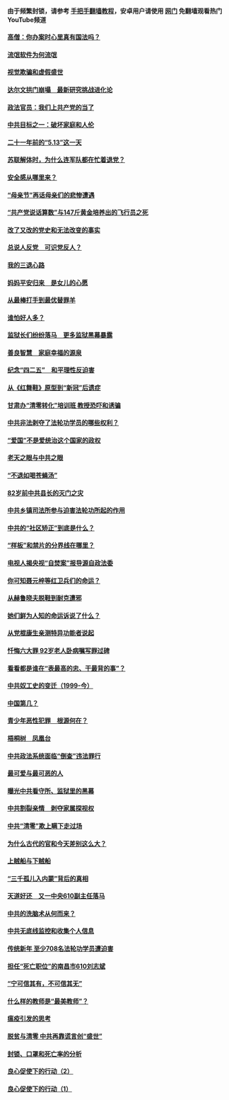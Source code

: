 #### 由于频繁封锁，请参考 [手把手翻墙教程](https://github.com/gfw-breaker/guides/wiki/)，安卓用户请使用 [网门](https://github.com/gfw-breaker/nogfw/blob/master/dl.md?t=06061101) 免翻墙观看热门YouTube频道 

#### [高僧：你办案时心里真有国法吗？](../pages/19/426530.md?t=06061101) 

#### [流氓软件为何流氓](../pages/19/426531.md?t=06061101) 

#### [视觉欺骗和虚假盛世](../pages/19/426443.md?t=06061101) 

#### [达尔文拱门崩塌　最新研究挑战进化论](../pages/19/426009.md?t=06061101) 

#### [政法官员：我们上共产党的当了](../pages/19/425351.md?t=06061101) 

#### [中共目标之一：破坏家庭和人伦](../pages/19/424454.md?t=06061101) 

#### [二十一年前的“5.13”这一天](../pages/19/424814.md?t=06061101) 

#### [苏联解体时，为什么连军队都在忙着退党？](../pages/19/424335.md?t=06061101) 

#### [安全感从哪里来？](../pages/19/424336.md?t=06061101) 

#### [“母亲节”再话母亲们的悲惨遭遇](../pages/19/424234.md?t=06061101) 

#### [“共产党说话算数”与147斤黄金培养出的飞行员之死](../pages/19/424115.md?t=06061101) 

#### [改了又改的党史和无法改变的事实](../pages/19/424037.md?t=06061101) 

#### [总说人反党　可识党反人？](../pages/19/423820.md?t=06061101) 

#### [我的三退心路](../pages/19/423876.md?t=06061101) 

#### [妈妈平安归来　是女儿的心愿](../pages/19/423947.md?t=06061101) 

#### [从最棒打手到最优替罪羊](../pages/19/423819.md?t=06061101) 

#### [谁怕好人多？](../pages/19/423774.md?t=06061101) 

#### [监狱长们纷纷落马　更多监狱黑幕暴露](../pages/19/423787.md?t=06061101) 

#### [善良智慧　家庭幸福的源泉](../pages/19/423632.md?t=06061101) 

#### [纪念“四二五”　和平理性反迫害](../pages/19/423660.md?t=06061101) 

#### [从《红舞鞋》原型到“新冠”后遗症](../pages/19/423509.md?t=06061101) 

#### [甘肃办“清零转化”培训班 教授恐吓和诱骗](../pages/19/423498.md?t=06061101) 

#### [中共非法剥夺了法轮功学员的哪些权利？](../pages/19/423392.md?t=06061101) 

#### [“爱国”不是爱统治这个国家的政权](../pages/19/423029.md?t=06061101) 

#### [老天之眼与中共之眼](../pages/19/423378.md?t=06061101) 

#### [“不退如喝苍蝇汤”](../pages/19/423287.md?t=06061101) 

#### [82岁前中共县长的灭门之灾](../pages/19/423055.md?t=06061101) 

#### [中共乡镇司法所参与迫害法轮功所起的作用](../pages/19/423064.md?t=06061101) 

#### [中共的“社区矫正”到底是什么？](../pages/19/422870.md?t=06061101) 

#### [“样板”和禁片的分界线在哪里？](../pages/19/422704.md?t=06061101) 

#### [电视人揭央视“自焚案”报导源自政法委](../pages/19/422770.md?t=06061101) 

#### [你可知聂元梓等红卫兵们的命运？](../pages/19/422848.md?t=06061101) 

#### [从赫鲁晓夫脱鞋到耐克遭邪](../pages/19/422826.md?t=06061101) 

#### [她们鲜为人知的命运诉说了什么？](../pages/19/422754.md?t=06061101) 

#### [从党棍康生亲测特异功能者说起](../pages/19/422657.md?t=06061101) 

#### [忏悔六大罪 92岁老人卧病嘱写罪过碑](../pages/19/422750.md?t=06061101) 

#### [看看都是谁在“表最高的忠、干最背的事”？](../pages/19/422703.md?t=06061101) 

#### [中共奴工史的变迁（1999-今）](../pages/19/422656.md?t=06061101) 

#### [中国第几？](../pages/19/422496.md?t=06061101) 

#### [青少年恶性犯罪　根源何在？](../pages/19/422449.md?t=06061101) 

#### [梧桐树　凤凰台](../pages/19/422442.md?t=06061101) 

#### [中共政法系统面临“倒查”违法罪行](../pages/19/422497.md?t=06061101) 

#### [最可爱与最可恶的人](../pages/19/422448.md?t=06061101) 

#### [曝光中共看守所、监狱里的黑幕](../pages/19/422390.md?t=06061101) 

#### [中共割裂亲情　剥夺家属探视权](../pages/19/422364.md?t=06061101) 

#### [中共“清零”欺上瞒下走过场](../pages/19/422306.md?t=06061101) 

#### [为什么古代的官和今天差别这么大？](../pages/19/422228.md?t=06061101) 

#### [上贼船与下贼船](../pages/19/422276.md?t=06061101) 

#### [“三千孤儿入内蒙”背后的真相](../pages/19/422229.md?t=06061101) 

#### [天道好还　又一中央610副主任落马](../pages/19/422155.md?t=06061101) 

#### [中共的洗脑术从何而来？](../pages/19/422154.md?t=06061101) 

#### [中共无底线监控和收集个人信息](../pages/19/422039.md?t=06061101) 

#### [传统新年 至少708名法轮功学员遭迫害](../pages/19/421946.md?t=06061101) 

#### [担任“死亡职位”的南昌市610刘志斌](../pages/19/421957.md?t=06061101) 

#### [“宁可信其有，不可信其无”](../pages/19/421691.md?t=06061101) 

#### [什么样的教师是“最美教师”？](../pages/19/421755.md?t=06061101) 

#### [瘟疫引发的思考](../pages/19/421594.md?t=06061101) 

#### [脱贫与清零 中共再靠谎言创“盛世”](../pages/19/421590.md?t=06061101) 

#### [封锁、口罩和死亡率的分析](../pages/19/421495.md?t=06061101) 

#### [良心促使下的行动（2）](../pages/19/421361.md?t=06061101) 

#### [良心促使下的行动（1）](../pages/19/421302.md?t=06061101) 

